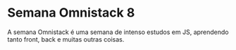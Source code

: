 # Semana Omnistack 8

A semana Omnistack é uma semana de intenso estudos em JS, aprendendo tanto front, back e muitas outras coisas. 
